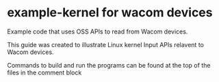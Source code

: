 # example-kernel for wacom devices
Example code that uses OSS APIs to read from Wacom devices.

This guide was created to illustrate Linux kernel Input APIs relavent to Wacom devices.

Commands to build and run the programs can be found at the top of the files in the comment block 
